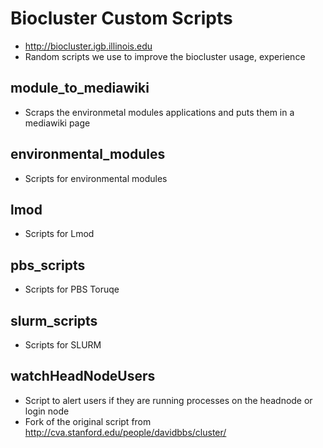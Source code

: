# Biocluster Custom Scripts
* http://biocluster.igb.illinois.edu
* Random scripts we use to improve the biocluster usage, experience


## module_to_mediawiki

* Scraps the environmetal modules applications and puts them in a mediawiki page

## environmental_modules

* Scripts for environmental modules

## lmod

* Scripts for Lmod

## pbs_scripts

* Scripts for PBS Toruqe

## slurm_scripts

* Scripts for SLURM

## watchHeadNodeUsers

* Script to alert users if they are running processes on the headnode or login node
* Fork of the original script from http://cva.stanford.edu/people/davidbbs/cluster/
 
